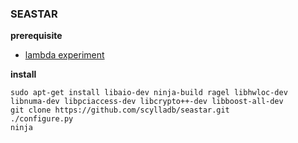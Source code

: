 ### SEASTAR

**prerequisite**
- [lambda experiment](lambda)

**install**
```
sudo apt-get install libaio-dev ninja-build ragel libhwloc-dev libnuma-dev libpciaccess-dev libcrypto++-dev libboost-all-dev
git clone https://github.com/scylladb/seastar.git
./configure.py
ninja
```
